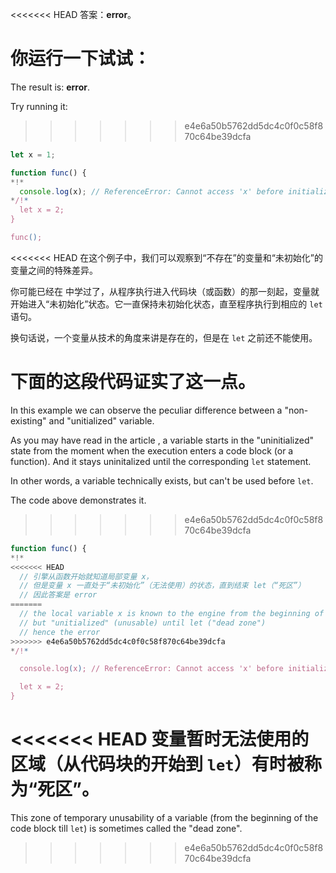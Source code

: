 <<<<<<< HEAD
答案：**error**。

你运行一下试试：
=======
The result is: **error**.

Try running it:
>>>>>>> e4e6a50b5762dd5dc4c0f0c58f870c64be39dcfa

```js run
let x = 1;

function func() {
*!*
  console.log(x); // ReferenceError: Cannot access 'x' before initialization
*/!*
  let x = 2;
}

func();
```

<<<<<<< HEAD
在这个例子中，我们可以观察到“不存在”的变量和“未初始化”的变量之间的特殊差异。

你可能已经在 [](info:closure) 中学过了，从程序执行进入代码块（或函数）的那一刻起，变量就开始进入“未初始化”状态。它一直保持未初始化状态，直至程序执行到相应的 `let` 语句。

换句话说，一个变量从技术的角度来讲是存在的，但是在 `let` 之前还不能使用。

下面的这段代码证实了这一点。
=======
In this example we can observe the peculiar difference between a "non-existing" and "unitialized" variable.

As you may have read in the article [](info:closure), a variable starts in the "uninitialized" state from the moment when the execution enters a code block (or a function). And it stays uninitalized until the corresponding `let` statement.

In other words, a variable technically exists, but can't be used before `let`.

The code above demonstrates it.
>>>>>>> e4e6a50b5762dd5dc4c0f0c58f870c64be39dcfa

```js
function func() {
*!*
<<<<<<< HEAD
  // 引擎从函数开始就知道局部变量 x，
  // 但是变量 x 一直处于“未初始化”（无法使用）的状态，直到结束 let（“死区”）
  // 因此答案是 error
=======
  // the local variable x is known to the engine from the beginning of the function,
  // but "unitialized" (unusable) until let ("dead zone")
  // hence the error
>>>>>>> e4e6a50b5762dd5dc4c0f0c58f870c64be39dcfa
*/!*

  console.log(x); // ReferenceError: Cannot access 'x' before initialization

  let x = 2;
}
```

<<<<<<< HEAD
变量暂时无法使用的区域（从代码块的开始到 `let`）有时被称为“死区”。
=======
This zone of temporary unusability of a variable (from the beginning of the code block till `let`) is sometimes called the "dead zone".
>>>>>>> e4e6a50b5762dd5dc4c0f0c58f870c64be39dcfa
